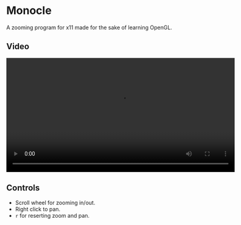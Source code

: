 # Monocle
A zooming program for x11 made for the sake of learning OpenGL.

## Video

<video src="demo.mp4" controls width="600"></video>

## Controls
- Scroll wheel for zooming in/out.
- Right click to pan.
- `r` for reserting zoom and pan.